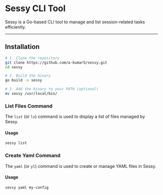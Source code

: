 # **Sessy CLI Tool**

Sessy is a Go-based CLI tool to manage and list session-related tasks efficiently.

---

## **Installation**

```bash
# 1. Clone the repository
git clone https://github.com/a-kumar5/sessy.git
cd sessy

# 2. Build the binary
go build -o sessy

# 3. Add the binary to your PATH (optional)
mv sessy /usr/local/bin/
```

### **List Files Command**

The `list` (or `ls`) command is used to display a list of files managed by Sessy.

#### **Usage**
```bash
sessy list
```

### **Create Yaml Command**

The `yaml` (or `yl`) command is used to create or manage YAML files in Sessy.

#### **Usage**
```bash
sessy yaml my-config
```